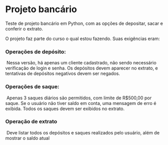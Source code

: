 # Projeto bancário
Teste de projeto bancário em Python, com as opções de depositar, sacar e conferir o extrato.

O projeto faz parte do curso o qual estou fazendo. Suas exigências eram:

### Operações de depósito: 

​	Nessa versão, há apenas um cliente cadastrado, não sendo necessário verificação de login e senha. Os depósitos devem aparecer no extrato, e tentativas de depósitos negativos devem ser negados.



### Operações de saque:

​	Apenas 3 saques diários são permitidos, com limite de R$500,00 por saque. Se o usuário não tiver saldo em conta, uma mensagem de erro é exibida. Todos os saques devem ser exibidos no extrato.



### Operação de extrato

​	Deve listar todos os depósitos e saques realizados pelo usuário, além de mostrar o saldo atual
